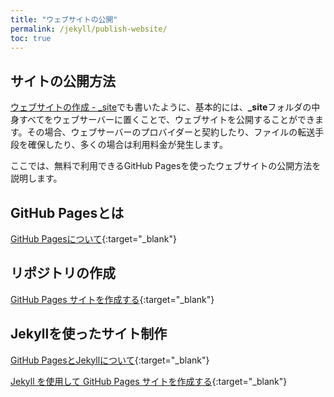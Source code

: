 ```yaml
---
title: "ウェブサイトの公開"
permalink: /jekyll/publish-website/
toc: true
---
```

## サイトの公開方法
[ウェブサイトの作成 - _site](../create-website/#_site)でも書いたように、基本的には、**_site**フォルダの中身すべてをウェブサーバーに置くことで、ウェブサイトを公開することができます。その場合、ウェブサーバーのプロバイダーと契約したり、ファイルの転送手段を確保したり、多くの場合は利用料金が発生します。

ここでは、無料で利用できるGitHub Pagesを使ったウェブサイトの公開方法を説明します。

## GitHub Pagesとは
[GitHub Pagesについて](https://docs.github.com/ja/pages/getting-started-with-github-pages/about-github-pages){:target="_blank"}

## リポジトリの作成
[GitHub Pages サイトを作成する](https://docs.github.com/ja/pages/getting-started-with-github-pages/creating-a-github-pages-site){:target="_blank"}

## Jekyllを使ったサイト制作
[GitHub PagesとJekyllについて](https://docs.github.com/ja/pages/setting-up-a-github-pages-site-with-jekyll/about-github-pages-and-jekyll){:target="_blank"}

[Jekyll を使用して GitHub Pages サイトを作成する](https://docs.github.com/ja/pages/setting-up-a-github-pages-site-with-jekyll/creating-a-github-pages-site-with-jekyll){:target="_blank"}
